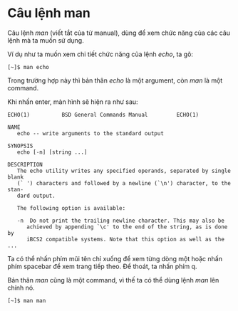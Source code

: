 # Câu lệnh man

Câu lệnh _man_ \(viết tắt của từ manual\), dùng để xem chức năng của các câu lệnh mà ta muốn sử dụng.

Ví dụ như ta muốn xem chi tiết chức năng của lệnh _echo_, ta gõ:

```text
[~]$ man echo
```

Trong trường hợp này thì bản thân _echo_ là một argument, còn _man_ là một command.

Khi nhấn enter, màn hình sẽ hiện ra như sau:

```text
ECHO(1)          BSD General Commands Manual         ECHO(1)

NAME
   echo -- write arguments to the standard output

SYNOPSIS
   echo [-n] [string ...]

DESCRIPTION
   The echo utility writes any specified operands, separated by single blank
   (` ') characters and followed by a newline (`\n') character, to the stan-
   dard output.

   The following option is available:

   -n  Do not print the trailing newline character. This may also be
      achieved by appending `\c' to the end of the string, as is done by
      iBCS2 compatible systems. Note that this option as well as the
...
```

Ta có thể nhấn phím mũi tên chỉ xuống để xem từng dòng một hoặc nhấn phím spacebar để xem trang tiếp theo. Để thoát, ta nhấn phím q.

Bản thân _man_ cũng là một command, vì thế ta có thể dùng lệnh _man_ lên chính nó.

```text
[~]$ man man
```

